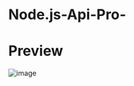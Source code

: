 # Node.js-Api-Pro-
# Preview
![image](https://cdn.discordapp.com/attachments/1335597135202353224/1381911017163853854/20250610_152043.jpg?ex=68493c6d&is=6847eaed&hm=ba38ee7a4cc245bb4456889d996a71610f4cb375cff53b33f9006946373e9f8f&)

